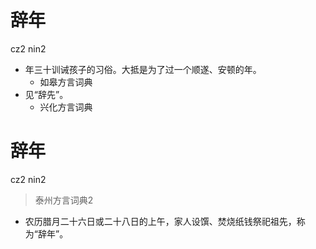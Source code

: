 # 辞年
cz2 nin2
+ 年三十训诫孩子的习俗。大抵是为了过一个顺遂、安顿的年。
  * 如皋方言词典
+ 见“辞先”。
  * 兴化方言词典


# 辞年
cz2 nin2
> 泰州方言词典2
- 农历腊月二十六日或二十八日的上午，家人设馔、焚烧纸钱祭祀祖先，称为“辞年”。